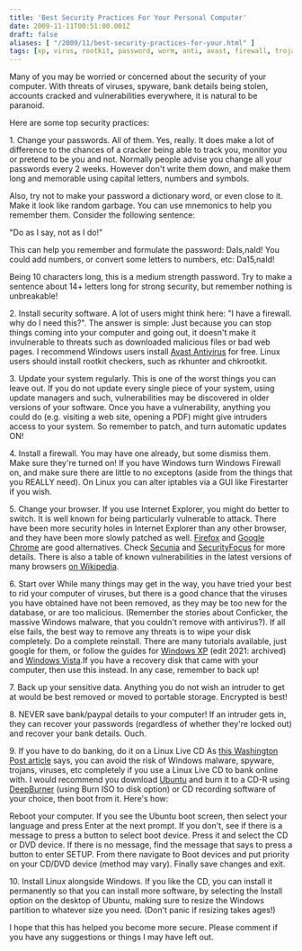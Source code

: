 ```yaml
---
title: 'Best Security Practices For Your Personal Computer'
date: 2009-11-11T00:51:00.001Z
draft: false
aliases: [ "/2009/11/best-security-practices-for-your.html" ]
tags: [xp, virus, rootkit, password, worm, anti, avast, firewall, trojan, vista, windows, linux, live]
---
```


Many of you may be worried or concerned about the security of your computer. With threats of viruses, spyware, bank details being stolen, accounts cracked and vulnerabilities everywhere, it is natural to be paranoid.

Here are some top security practices:

1\. Change your passwords.
All of them. Yes, really. It does make a lot of difference to the chances of a cracker being able to track you, monitor you or pretend to be you and not. Normally people advise you change all your passwords every 2 weeks. However don't write them down, and make them long and memorable using capital letters, numbers and symbols.

Also, try not to make your password a dictionary word, or even close to it. Make it look like random garbage. You can use mnemonics to help you remember them. Consider the following sentence:

"Do as I say, not as I do!"

This can help you remember and formulate the password:
DaIs,naId!
You could add numbers, or convert some letters to numbers, etc:
Da15,naId!

Being 10 characters long, this is a medium strength password.
Try to make a sentence about 14+ letters long for strong security, but remember nothing is unbreakable!

2\. Install security software.
A lot of users might think here: "I have a firewall. why do I need this?". The answer is simple: Just because you can stop things coming into your computer and going out, it doesn't make it invulnerable to threats such as downloaded malicious files or bad web pages. I recommend Windows users install [Avast Antivirus](http://www.avast.com/eng/download-avast-home.html) for free. Linux users should install rootkit checkers, such as rkhunter and chkrootkit.

3\. Update your system regularly.
This is one of the worst things you can leave out. If you do not update every single piece of your system, using update managers and such, vulnerabilities may be discovered in older versions of your software. Once you have a vulnerability, anything you could do (e.g. visiting a web site, opening a PDF) might give intruders access to your system. So remember to patch, and turn automatic updates ON!

4\. Install a firewall.
You may have one already, but some dismiss them. Make sure they're turned on! If you have Windows turn Windows Firewall on, and make sure there are little to no exceptons (aside from the things that you REALLY need). On Linux you can alter iptables via a GUI like Firestarter if you wish.

5\. Change your browser.
If you use Internet Explorer, you might do better to switch. It is well known for being particularly vulnerable to attack. There have been more security holes in Internet Explorer than any other browser, and they have been more slowly patched as well. [Firefox](http://www.getfirefox.com) and [Google Chrome](http://www.google.com/chrome) are good alternatives. Check [Secunia](http://secunia.com/advisories/) and [SecurityFocus](http://www.securityfocus.com/vulnerabilities) for more details. There is also a table of known vulnerabilities in the latest versions of many browsers [on Wikipedia](http://en.wikipedia.org/wiki/Comparison_of_web_browsers#Vulnerabilities).

6\. Start over
While many things may get in the way, you have tried your best to rid your computer of viruses, but there is a good chance that the viruses you have obtained have not been removed, as they may be too new for the database, or are too malicious. (Remember the stories about Conficker, the massive Windows malware, that you couldn't remove with antivirus?). If all else fails, the best way to remove any threats is to wipe your disk completely. Do a complete reinstall. There are many tutorials available, just google for them, or follow the guides for [Windows XP](https://web.archive.org/web/20090211204719/https://www.pcworld.com/article/129977/how_to_reinstall_windows_xp.html) (edit 2021: archived) and [Windows Vista](http://windows.microsoft.com/en-US/windows-vista/Installing-and-reinstalling-Windows).If you have a recovery disk that came with your computer, then use this instead. In any case, remember to back up!

7\. Back up your sensitive data.
Anything you do not wish an intruder to get at would be best removed or moved to portable storage. Encrypted is best!

8\. NEVER save bank/paypal details to your computer!
If an intruder gets in, they can recover your passwords (regardless of whether they're locked out) and recover your bank details. Ouch.

9\. If you have to do banking, do it on a Linux Live CD
As [this Washington Post article](http://voices.washingtonpost.com/securityfix/2009/10/avoid_windows_malware_bank_on.html) says, you can avoid the risk of Windows malware, spyware, trojans, viruses, etc completely if you use a Linux Live CD to bank online with. I would recommend you download [Ubuntu](http://www.ubuntu.com) and burn it to a CD-R using [DeepBurner](http://www.deepburner.com) (using Burn ISO to disk option) or CD recording software of your choice, then boot from it. Here's how:

Reboot your computer.
If you see the Ubuntu boot screen, then select your language and press Enter at the next prompt.
If you don't, see if there is a message to press a button to select boot device. Press it and select the CD or DVD device.
If there is no message, find the message that says to press a button to enter SETUP. From there navigate to Boot devices and put priority on your CD/DVD device (method may vary). Finally save changes and exit.

10\. Install Linux alongside Windows.
If you like the CD, you can install it permanently so that you can install more software, by selecting the Install option on the desktop of Ubuntu, making sure to resize the Windows partition to whatever size you need. (Don't panic if resizing takes ages!)


I hope that this has helped you become more secure. Please comment if you have any suggestions or things I may have left out.
